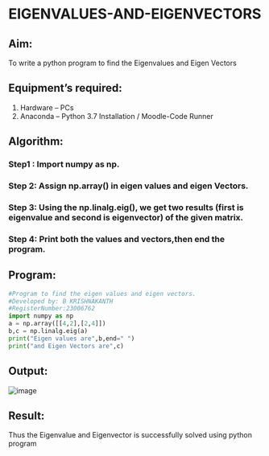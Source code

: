 # EIGENVALUES-AND-EIGENVECTORS
## Aim:
To write a python program to find the Eigenvalues and Eigen Vectors
## Equipment’s required:
1. 	Hardware – PCs
2. 	Anaconda – Python 3.7 Installation / Moodle-Code Runner
## Algorithm:
### Step1 : Import numpy as np.
### Step 2: Assign np.array() in eigen values and eigen Vectors.
### Step 3: Using the np.linalg.eig(),  we get two results (first is eigenvalue and second is eigenvector) of the given matrix.
### Step 4: Print both the values and vectors,then end the program.

## Program:

```python 
#Program to find the eigen values and eigen vectors.
#Developed by: B KRISHNAKANTH   
#RegisterNumber:23006762
import numpy as np
a = np.array([[4,2],[2,4]])
b,c = np.linalg.eig(a)
print("Eigen values are",b,end=" ")
print("and Eigen Vectors are",c)
```

## Output:
![image](https://github.com/Krishnakanth23006762/EIGENVALUES-AND-EIGENVECTORS/assets/138849446/d0361b0c-649f-4901-9e28-c48a8d0b62e7)

## Result:
Thus the Eigenvalue and Eigenvector is successfully solved using python program
